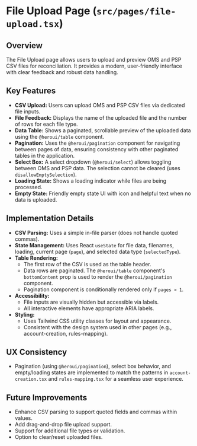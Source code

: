 # File Upload Page (`src/pages/file-upload.tsx`)

## Overview

The File Upload page allows users to upload and preview OMS and PSP CSV files for reconciliation. It provides a modern, user-friendly interface with clear feedback and robust data handling.

## Key Features

- **CSV Upload:** Users can upload OMS and PSP CSV files via dedicated file inputs.
- **File Feedback:** Displays the name of the uploaded file and the number of rows for each file type.
- **Data Table:** Shows a paginated, scrollable preview of the uploaded data using the `@heroui/table` component.
- **Pagination:** Uses the `@heroui/pagination` component for navigating between pages of data, ensuring consistency with other paginated tables in the application.
- **Select Box:** A select dropdown (`@heroui/select`) allows toggling between OMS and PSP data. The selection cannot be cleared (uses `disallowEmptySelection`).
- **Loading State:** Shows a loading indicator while files are being processed.
- **Empty State:** Friendly empty state UI with icon and helpful text when no data is uploaded.

## Implementation Details

- **CSV Parsing:** Uses a simple in-file parser (does not handle quoted commas).
- **State Management:** Uses React `useState` for file data, filenames, loading, current page (`page`), and selected data type (`selectedType`).
- **Table Rendering:**
  - The first row of the CSV is used as the table header.
  - Data rows are paginated. The `@heroui/table` component's `bottomContent` prop is used to render the `@heroui/pagination` component.
  - Pagination component is conditionally rendered only if `pages > 1`.
- **Accessibility:**
  - File inputs are visually hidden but accessible via labels.
  - All interactive elements have appropriate ARIA labels.
- **Styling:**
  - Uses Tailwind CSS utility classes for layout and appearance.
  - Consistent with the design system used in other pages (e.g., account-creation, rules-mapping).

## UX Consistency

- Pagination (using `@heroui/pagination`), select box behavior, and empty/loading states are implemented to match the patterns in `account-creation.tsx` and `rules-mapping.tsx` for a seamless user experience.

## Future Improvements

- Enhance CSV parsing to support quoted fields and commas within values.
- Add drag-and-drop file upload support.
- Support for additional file types or validation.
- Option to clear/reset uploaded files.
